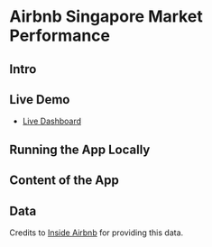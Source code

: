 # Airbnb Singapore Market Performance

## Intro



## Live Demo

* [Live Dashboard](https://argaadya.shinyapps.io/airbnb_market_performance/)

## Running the App Locally

## Content of the App


## Data

Credits to [Inside Airbnb](https://insideairbnb.com/get-the-data/) for providing this data.

